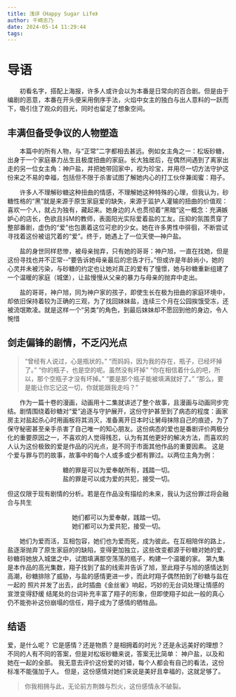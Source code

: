 ```yaml
---
title: 浅评《Happy Sugar Life》
author: 千崎志乃
date: 2024-05-14 11:29:44
tags:
---
```

# 导语
&emsp;&emsp;初看名字，搭配上海报，许多人或许会以为本番是日常向的百合剧。但是由于编剧的恶意，本番在开头便采用倒序手法，火焰中女主的独白与出人意料的一跃而下，吸引住了观众的目光，同时也留足了想象空间。
 ## 丰满但备受争议的人物塑造
&emsp;&emsp;本篇中的所有人物，与“正常”二字都相去甚远。例如女主角之一：松坂砂糖，出身于一个家庭暴力丛生且极度扭曲的家庭。长大独居后，在偶然间遇到了离家出走的另一位女主角：神户盐，并把她带回家中，视为珍宝，并用尽一切方法守护这份来之不易的幸福，包括但不限于杀害试图了解她内心的打工伙伴兼闺蜜：翔子。

&emsp;&emsp;许多人不理解砂糖这种扭曲的情感，不理解她这种特殊的心理，但我认为，砂糖性格的“黑”就是来源于原生家庭爱的缺失，来源于监护人灌输的扭曲的价值观：喜欢一个人，就占为独有，藏起来。她身边的人也贯彻着“黑暗”这一概念：充满嫉妒心的店长，色欲且抖M的教师，表面阳光实际爱着盐的工友。压抑的氛围贯穿了整部番剧，虚伪的“爱”也包裹着这位可悲的少女。她在许多男性中徘徊，不断尝试寻找着这份被诅咒着的“爱”。终于，她遇上了一位天使—神户盐。

&emsp;&emsp;盐的身世同样悲惨，被母亲抛弃，只有她的哥哥：神户旭，一直在找她，但是这份寻找也并不正常--“要告诉她母亲最后的忠告才行。”但或许是年龄尚小，她的心灵并未被污染，与砂糖的约定也让她对真正的爱有了憧憬，她与砂糖重新组建了一个温暖的家庭（城堡），让盐慢慢从父亲的暴力与母亲的抛弃中走出。

&emsp;&emsp;盐的哥哥，神户旭，同为神户家的孩子，即使生长在极为扭曲的家庭环境中，却依旧保持着较为正确的三观，为了找回妹妹盐，连续三个月在公园挨饿受冻，还被流氓欺凌。就是这样一个“另类”的角色，到最后妹妹却不愿回到他的身边，令人惋惜
## 剑走偏锋的剧情，不乏闪光点
>“曾经有人说过，心是瓶状的。”
>“而妈妈，因为我的存在，瓶子，已经坏掉了。”
>“你的瓶子，也是空的呢。虽然没有坏掉”
>“你在相信着什么的吧，所以，那个空瓶子才没有坏掉。”
>“要是那个瓶子能被填满就好了。”
>“那么，要是能让你忘记这一切，你就能跟我走吗？”
>
&emsp;&emsp;作为一篇十卷的漫画，动画用十二集就讲述了整个故事，且漫画与动画同步完结。剧情围绕着砂糖对“爱”追逐与守护展开，这份守护甚至到了病态的程度：画家房主对盐起杀心时用画板将其消灭，准备离开日本时让舅母抹除自己的痕迹，为了保守秘密甚至亲手杀害了自己唯一的知心朋友。这份病态的爱也是番剧评价两极分化的重要原因之一，不喜欢的人觉得残忍，认为有其他更好的解决方法，而喜欢的人认为这份极致的爱是作品的闪光点，是不同于市面其他作品的重要因素。
 这是个爱与罪与罚的故事，故事中的每个人或多或少都有罪过。以两位主角为例：
<center>糖的罪是可以为爱奉献所有，践踏一切。<br>
盐的罪是可以成为爱的共犯，接受一切。</center>

但这仅限于现有剧情的分析。若是在作品没有描绘的未来，我认为这份罪过将会融合与共生
<center>她们都可以为爱奉献，践踏一切。<br>
她们都可以为爱共犯，接受一切。</center>

&emsp;&emsp;她们为爱而活，互相包容，她们也为爱而死，成为彼此。在互相陪伴的路上，盐逐渐抛弃了原生家庭的的缺陷，变得更加独立，这些改变都源于砂糖对她的爱，砂糖将她放入城堡之中，试图填满那空荡荡的瓶子，构建一个温暖的家。
第九集是本作品的高光集数，翔子找到了盐的线索并告诉了旭，至此翔子与旭的感情达到高潮，砂糖排除了威胁，与盐的感情更进一步，而此时翔子偶然拍到了砂糖与盐在一起的 照片并发了出去，此时插曲《金丝雀》响起，巧妙的无台词处理让情感的宣泄变得舒缓
结尾处的台词补充丰富了翔子的形象，但即使翔子如此一般的真心仍不能弥补这份崩塌的信任，翔子成为了感情的牺牲品。

## 结语
爱，是什么呢？
它是感情？还是物质？是相拥着的时光？还是永远美好的理想？
不同的人有不同的答案，但是对松坂砂糖来说，答案无比简单：
神户盐，以及和她在一起的全部。
我无意去评价这份爱的对错，每个人都会有自己的看法，这份标准不能强加于人。
但是，这份感情对她们来说是美好且幸福的，这就足够了。
>你我相拥与此，无论前方荆棘与烈火，这份感情永不破裂。

